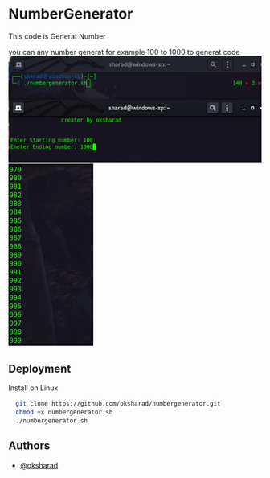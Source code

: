 
# NumberGenerator

This code is Generat Number

you can any number generat 
for example 
100 to 1000
to generat code 
![Sreenshot](https://github.com/oksharad/numbergenerator/blob/main/Screenshot.png)
![Sreenshot](https://github.com/oksharad/numbergenerator/blob/main/Screenshot%202.png)

## Deployment

Install on Linux

```bash
  git clone https://github.com/oksharad/numbergenerator.git
  chmod +x numbergenerator.sh
  ./numbergenerator.sh
```



## Authors

- [@oksharad](https://www.github.com/oksharad)




